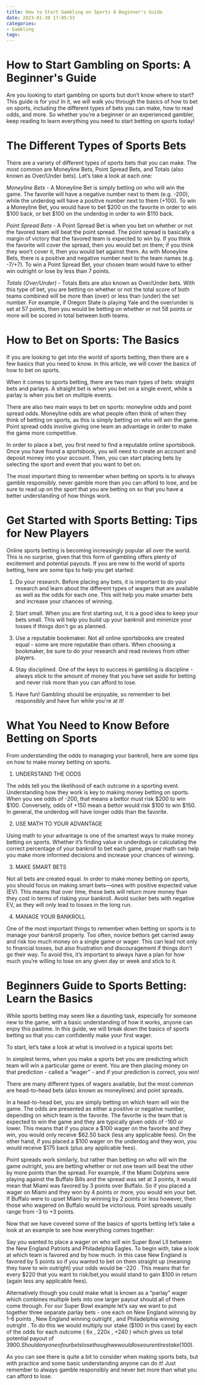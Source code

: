 ```yaml
---
title: How to Start Gambling on Sports A Beginner's Guide
date: 2023-01-30 17:05:53
categories:
- Gambling
tags:
---
```



#  How to Start Gambling on Sports: A Beginner's Guide

Are you looking to start gambling on sports but don’t know where to start? This guide is for you! In it, we will walk you through the basics of how to bet on sports, including the different types of bets you can make, how to read odds, and more. So whether you’re a beginner or an experienced gambler, keep reading to learn everything you need to start betting on sports today!

# The Different Types of Sports Bets

There are a variety of different types of sports bets that you can make. The most common are Moneyline Bets, Point Spread Bets, and Totals (also known as Over/Under bets). Let’s take a look at each one:

*Moneyline Bets* - A Moneyline Bet is simply betting on who will win the game. The favorite will have a negative number next to them (e.g. -200), while the underdog will have a positive number next to them (+100). To win a Moneyline Bet, you would have to bet $200 on the favorite in order to win $100 back, or bet $100 on the underdog in order to win $110 back.

*Point Spread Bets* - A Point Spread Bet is when you bet on whether or not the favored team will beat the point spread. The point spread is basically a margin of victory that the favored team is expected to win by. If you think the favorite will cover the spread, then you would bet on them; if you think they won’t cover it, then you would bet against them. As with Moneyline Bets, there is a positive and negative number next to the team names (e.g. -7/+7). To win a Point Spread Bet, your chosen team would have to either win outright or lose by less than 7 points.

*Totals (Over/Under)* - Totals Bets are also known as Over/Under bets. With this type of bet, you are betting on whether or not the total score of both teams combined will be more than (over) or less than (under) the set number. For example, if Oregon State is playing Yale and the over/under is set at 57 points, then you would be betting on whether or not 58 points or more will be scored in total between both teams.

#  How to Bet on Sports: The Basics

If you are looking to get into the world of sports betting, then there are a few basics that you need to know. In this article, we will cover the basics of how to bet on sports.

When it comes to sports betting, there are two main types of bets: straight bets and parlays. A straight bet is when you bet on a single event, while a parlay is when you bet on multiple events.

There are also two main ways to bet on sports: moneyline odds and point spread odds. Moneyline odds are what people often think of when they think of betting on sports, as this is simply betting on who will win the game. Point spread odds involve giving one team an advantage in order to make the game more competitive.

In order to place a bet, you first need to find a reputable online sportsbook. Once you have found a sportsbook, you will need to create an account and deposit money into your account. Then, you can start placing bets by selecting the sport and event that you want to bet on.

The most important thing to remember when betting on sports is to always gamble responsibly. never gamble more than you can afford to lose, and be sure to read up on the sport that you are betting on so that you have a better understanding of how things work.

#  Get Started with Sports Betting: Tips for New Players

Online sports betting is becoming increasingly popular all over the world. This is no surprise, given that this form of gambling offers plenty of excitement and potential payouts. If you are new to the world of sports betting, here are some tips to help you get started:

1) Do your research. Before placing any bets, it is important to do your research and learn about the different types of wagers that are available as well as the odds for each one. This will help you make smarter bets and increase your chances of winning.

2) Start small. When you are first starting out, it is a good idea to keep your bets small. This will help you build up your bankroll and minimize your losses if things don't go as planned.

3) Use a reputable bookmaker. Not all online sportsbooks are created equal - some are more reputable than others. When choosing a bookmaker, be sure to do your research and read reviews from other players.

4) Stay disciplined. One of the keys to success in gambling is discipline - always stick to the amount of money that you have set aside for betting and never risk more than you can afford to lose.

5) Have fun! Gambling should be enjoyable, so remember to bet responsibly and have fun while you're at it!

#  What You Need to Know Before Betting on Sports

From understanding the odds to managing your bankroll, here are some tips on how to make money betting on sports.

1. UNDERSTAND THE ODDS

The odds tell you the likelihood of each outcome in a sporting event. Understanding how they work is key to making money betting on sports. When you see odds of -200, that means a bettor must risk $200 to win $100. Conversely, odds of +150 mean a bettor would risk $100 to win $150. In general, the underdog will have longer odds than the favorite.

2. USE MATH TO YOUR ADVANTAGE

Using math to your advantage is one of the smartest ways to make money betting on sports. Whether it’s finding value in underdogs or calculating the correct percentage of your bankroll to bet each game, proper math can help you make more informed decisions and increase your chances of winning.

3. MAKE SMART BETS

Not all bets are created equal. In order to make money betting on sports, you should focus on making smart bets—ones with positive expected value (EV). This means that over time, these bets will return more money than they cost in terms of risking your bankroll. Avoid sucker bets with negative EV, as they will only lead to losses in the long run.

4. MANAGE YOUR BANKROLL

One of the most important things to remember when betting on sports is to manage your bankroll properly. Too often, novice bettors get carried away and risk too much money on a single game or wager. This can lead not only to financial losses, but also frustration and discouragement if things don’t go their way. To avoid this, it’s important to always have a plan for how much you’re willing to lose on any given day or week and stick to it.

#  Beginners Guide to Sports Betting: Learn the Basics

While sports betting may seem like a daunting task, especially for someone new to the game, with a basic understanding of how it works, anyone can enjoy this pastime. In this guide, we will break down the basics of sports betting so that you can confidently make your first wager.

To start, let’s take a look at what is involved in a typical sports bet:

In simplest terms, when you make a sports bet you are predicting which team will win a particular game or event. You are then placing money on that prediction - called a “wager” - and if your prediction is correct, you win!

There are many different types of wagers available, but the most common are head-to-head bets (also known as moneylines) and point spreads.

In a head-to-head bet, you are simply betting on which team will win the game. The odds are presented as either a positive or negative number, depending on which team is the favorite. The favorite is the team that is expected to win the game and they are typically given odds of -160 or lower. This means that if you place a $100 wager on the favorite and they win, you would only receive $62.50 back (less any applicable fees). On the other hand, if you placed a $100 wager on the underdog and they won, you would receive $175 back (plus any applicable fees).

Point spreads work similarly, but rather than betting on who will win the game outright, you are betting whether or not one team will beat the other by more points than the spread. For example, if the Miami Dolphins were playing against the Buffalo Bills and the spread was set at 3 points, it would mean that Miami was favored by 3 points over Buffalo. So if you placed a wager on Miami and they won by 4 points or more, you would win your bet. If Buffalo were to upset Miami by winning by 2 points or less however, then those who wagered on Buffalo would be victorious. Point spreads usually range from -3 to +3 points. 

Now that we have covered some of the basics of sports betting let’s take a look at an example to see how everything comes together:

Say you wanted to place a wager on who will win Super Bowl LII between the New England Patriots and Philadelphia Eagles. To begin with, take a look at which team is favored and by how much. In this case New England is favored by 5 points so if you wanted to bet on them straight up (meaning they have to win outright) your odds would be -220 . This means that for every $220 that you want to risk/bet,you would stand to gain $100 in return (again less any applicable fees). 

Alternatively though you could make what is known as a “parlay” wager which combines multiple bets into one larger payout should all of them come through. For our Super Bowl example let’s say we want to put together three separate parlay bets - one each on New England winning by 1-6 points , New England winning outright , and Philadelphia winning outright . To do this we would multiply our stake ($100 in this case) by each of the odds for each outcome ( 6x , 220x , +240 ) which gives us total potential payout of $3900 . Should any one of our bets lose though we would lose our entire stake ($100).    

As you can see there is quite a bit to consider when making sports bets, but with practice and some basic understanding anyone can do it! Just remember to always gamble responsibly and never bet more than what you can afford to lose.